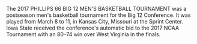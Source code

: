 The 2017 PHILLIPS 66 BIG 12 MEN'S BASKETBALL TOURNAMENT was a postseason men's basketball tournament for the Big 12 Conference. It was played from March 8 to 11, in Kansas City, Missouri at the Sprint Center. Iowa State received the conference's automatic bid to the 2017 NCAA Tournament with an 80–74 win over West Virginia in the finals.
